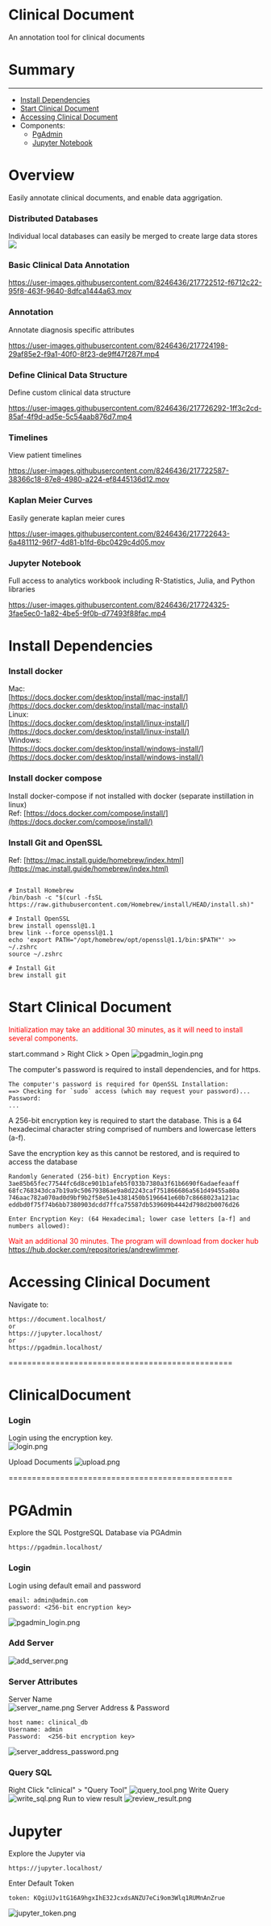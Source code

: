 # Clinical Document

An annotation tool for clinical documents


# Summary
_____________________________

- [Install Dependencies](#install-dependencies)
- [Start Clinical Document](#start-clinical-document)
- [Accessing Clinical Document](#accessing-clinical-document)
- Components:
	- [PgAdmin](#pgadmin)
    - [Jupyter Notebook](#jupyter)

# Overview
Easily annotate clinical documents, and enable data aggrigation.

### Distributed Databases
Individual local databases can easily be merged to create large data stores<br>
![](readme_images/distributed-database.png)


### Basic Clinical Data Annotation

https://user-images.githubusercontent.com/8246436/217722512-f6712c22-95f8-463f-9640-8dfca1444a63.mov

### Annotation
Annotate diagnosis specific attributes

https://user-images.githubusercontent.com/8246436/217724198-29af85e2-f9a1-40f0-8f23-de9ff47f287f.mp4


### Define Clinical Data Structure
Define custom clinical data structure

https://user-images.githubusercontent.com/8246436/217726292-1ff3c2cd-85af-4f9d-ad5e-5c54aab876d7.mp4



### Timelines
View patient timelines

https://user-images.githubusercontent.com/8246436/217722587-38366c18-87e8-4980-a224-ef8445136d12.mov

### Kaplan Meier Curves
Easily generate kaplan meier cures

https://user-images.githubusercontent.com/8246436/217722643-6a481112-96f7-4d81-b1fd-6bc0429c4d05.mov

### Jupyter Notebook
Full access to analytics workbook including R-Statistics, Julia, and Python libraries

https://user-images.githubusercontent.com/8246436/217724325-3fae5ec0-1a82-4be5-9f0b-d77493f88fac.mp4


# Install Dependencies
### Install docker
Mac:<br>
[https://docs.docker.com/desktop/install/mac-install/](https://docs.docker.com/desktop/install/mac-install/)
<br>Linux:<br>
[https://docs.docker.com/desktop/install/linux-install/](https://docs.docker.com/desktop/install/linux-install/)
<br>Windows:<br>
[https://docs.docker.com/desktop/install/windows-install/](https://docs.docker.com/desktop/install/windows-install/)

### Install docker compose
Install docker-compose if not installed with docker (separate instillation in linux) <br>
Ref: [https://docs.docker.com/compose/install/](https://docs.docker.com/compose/install/)

### Install Git and OpenSSL 
Ref: [https://mac.install.guide/homebrew/index.html](https://mac.install.guide/homebrew/index.html)

``` 

# Install Homebrew
/bin/bash -c "$(curl -fsSL https://raw.githubusercontent.com/Homebrew/install/HEAD/install.sh)"

# Install OpenSSL
brew install openssl@1.1
brew link --force openssl@1.1
echo 'export PATH="/opt/homebrew/opt/openssl@1.1/bin:$PATH"' >> ~/.zshrc
source ~/.zshrc

# Install Git
brew install git
```


# Start Clinical Document
<span style="color:red">Initialization may take an additional 30 minutes, as it will need to install several components</span>.

start.command > Right Click > Open 
![pgadmin_login.png](readme_images/start.png)


The computer's password is required to install dependencies, and for https. 
```commandline
The computer's password is required for OpenSSL Installation:
==> Checking for `sudo` access (which may request your password)...
Password:
...
```

A 256-bit encryption key is required to start the database. This is a 64 hexadecimal character string comprised of numbers and lowercase letters (a-f).<br>
<p>Save the encryption key as this cannot be restored, and is required to access the database</p>

```commandline
Randomly Generated (256-bit) Encryption Keys:
3ae85b65fec77544fc6d8ce901b1afeb5f033b7380a3f61b6690f6adaefeaaff
68fc768343dca7b19a9c50679386ae9a8d2243caf751866686a561d49455a80a
746aac782a070ad0d9bf9b2f58e51e4381450b5196641e60b7c8668023a121ac
eddbd0f75f74b6bb7380903dcdd7ffca75587db539609b4442d798d2b0076d26

Enter Encryption Key: (64 Hexadecimal; lower case letters [a-f] and numbers allowed):
```
<span style="color:red">Wait an additional 30 minutes. The program will download from docker hub https://hub.docker.com/repositories/andrewlimmer. </span>


# Accessing Clinical Document
Navigate to: 
```
https://document.localhost/
or
https://jupyter.localhost/
or
https://pgadmin.localhost/
```
================================================
# ClinicalDocument

### Login

Login using the encryption key.
<br>
![login.png](readme_images/login.png)


Upload Documents
![upload.png](readme_images/upload.png)



================================================
# PGAdmin
Explore the SQL PostgreSQL Database via PGAdmin
```
https://pgadmin.localhost/
```

### Login
Login using default email and password<br>
```
email: admin@admin.com
password: <256-bit encryption key>
```

![pgadmin_login.png](readme_images/pgadmin_login.png)

### Add Server <br />
![add_server.png](readme_images/add_server.png)

### Server Attributes <br />
Server Name <br />
![server_name.png](readme_images/server_name.png)
Server Address & Password <br>

```
host name: clinical_db 
Username: admin
Password:  <256-bit encryption key> 
```

![server_address_password.png](readme_images/server_address_password.png)

### Query SQL
Right Click "clinical" > "Query Tool"
![query_tool.png](readme_images/query_tool.png)
Write Query
![write_sql.png](readme_images/write_sql.png)
Run to view result
![review_result.png](readme_images/review_result.png)

# Jupyter
Explore the Jupyter via
```
https://jupyter.localhost/
```
Enter Default Token
```
token: KQgiUJv1tG16A9hgxIhE32JcxdsANZU7eCi9om3Wlq1RUMnAnZrue
```
![jupyter_token.png](readme_images/jupyter_token.png)


